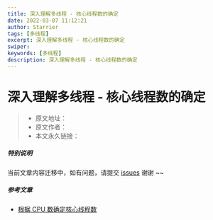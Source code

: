```yaml
---
title: 深入理解多线程 - 核心线程数的确定
date: 2022-03-07 11:12:21
author: Starrier
tags: [多线程]
excerpt: 深入理解多线程 - 核心线程数的确定
swiper:
keywords: [多线程]
description: 深入理解多线程 - 核心线程数的确定
---
```


# 深入理解多线程 - 核心线程数的确定

> * 原文地址：[]()
> * 原文作者：[]()
> * 本文永久链接：[]()

##### **特别说明**

当前文章内容迁移中，如有问题，请提交 [issues](https://github.com/Starrier/starrier.github.io/issues) 谢谢 ~~

##### 参考文章

- [根据 CPU 数确定核心线程数](https://www.cnblogs.com/dennyzhangdd/p/6909771.html)
